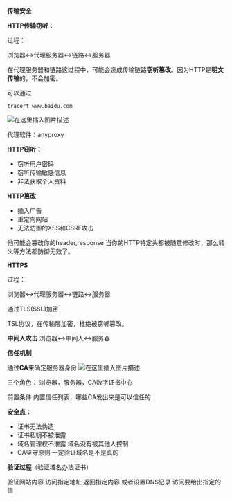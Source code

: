 **传输安全**

**HTTP传输窃听：**

过程：

浏览器<->代理服务器<->链路<->服务器

在代理服务器和链路这过程中，可能会造成传输链路**窃听篡改**。因为HTTP是**明文传输**的，不会加密。

可以通过

```
tracert www.baidu.com
```
![在这里插入图片描述](https://img-blog.csdnimg.cn/20190407122927735.png?x-oss-process=image/watermark,type_ZmFuZ3poZW5naGVpdGk,shadow_10,text_aHR0cHM6Ly9ibG9nLmNzZG4ubmV0L3FxXzM3MDIxNTU0,size_16,color_FFFFFF,t_70)

代理软件：anyproxy

**HTTP窃听：**
- 窃听用户密码
- 窃听传输敏感信息
- 非法获取个人资料

**HTTP篡改**
- 插入广告
- 重定向网站
- 无法防御的XSS和CSRF攻击

他可能会篡改你的header,response
当你的HTTP特定头都被随意修改时，那么转义等方法都防御无效了。

**HTTPS**

过程：

浏览器<->代理服务器<->链路<->服务器

通过TLS(SSL)加密

TSL协议，在传输层加密，杜绝被窃听篡改。

**中间人攻击**
浏览器<->中间人<->服务器

**信任机制**

通过**CA**来确定服务器身份
![在这里插入图片描述](https://img-blog.csdnimg.cn/20190407124928184.png?x-oss-process=image/watermark,type_ZmFuZ3poZW5naGVpdGk,shadow_10,text_aHR0cHM6Ly9ibG9nLmNzZG4ubmV0L3FxXzM3MDIxNTU0,size_16,color_FFFFFF,t_70)

三个角色：
浏览器，服务器，CA数字证书中心

前置条件 内置信任列表，哪些CA发出来是可以信任的

**安全点：**

- 证书无法伪造
- 证书私钥不被泄露
- 域名管理权不泄露 域名没有被其他人控制
- CA坚守原则 一定验证域名是不是真的

**验证过程**（验证域名办法证书）

验证网站内容 访问指定地址 返回指定内容
或者设置DNS记录 访问要给出指定的值
